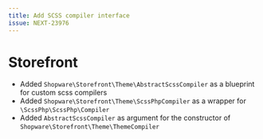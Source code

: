 ```yaml
---
title: Add SCSS compiler interface
issue: NEXT-23976
---
```

# Storefront
* Added `Shopware\Storefront\Theme\AbstractScssCompiler` as a blueprint for custom scss compilers
* Added `Shopware\Storefront\Theme\ScssPhpCompiler` as a wrapper for `\ScssPhp\ScssPhp\Compiler`
* Added `AbstractScssCompiler` as argument for the constructor of `Shopware\Storefront\Theme\ThemeCompiler`
